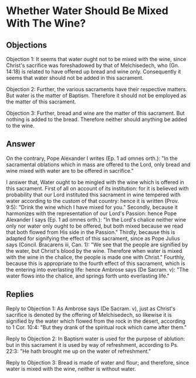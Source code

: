 # Whether Water Should Be Mixed With The Wine?

## Objections

Objection 1: It seems that water ought not to be mixed with the wine, since Christ's sacrifice was foreshadowed by that of Melchisedech, who (Gn. 14:18) is related to have offered up bread and wine only. Consequently it seems that water should not be added in this sacrament.

Objection 2: Further, the various sacraments have their respective matters. But water is the matter of Baptism. Therefore it should not be employed as the matter of this sacrament.

Objection 3: Further, bread and wine are the matter of this sacrament. But nothing is added to the bread. Therefore neither should anything be added to the wine.

## Answer

On the contrary, Pope Alexander I writes (Ep. 1 ad omnes orth.): "In the sacramental oblations which in mass are offered to the Lord, only bread and wine mixed with water are to be offered in sacrifice."

I answer that, Water ought to be mingled with the wine which is offered in this sacrament. First of all on account of its institution: for it is believed with probability that our Lord instituted this sacrament in wine tempered with water according to the custom of that country: hence it is written (Prov. 9:5): "Drink the wine which I have mixed for you." Secondly, because it harmonizes with the representation of our Lord's Passion: hence Pope Alexander I says (Ep. 1 ad omnes orth.): "In the Lord's chalice neither wine only nor water only ought to be offered, but both mixed because we read that both flowed from His side in the Passion." Thirdly, because this is adapted for signifying the effect of this sacrament, since as Pope Julius says (Concil. Bracarens iii, Can. 1): "We see that the people are signified by the water, but Christ's blood by the wine. Therefore when water is mixed with the wine in the chalice, the people is made one with Christ." Fourthly, because this is appropriate to the fourth effect of this sacrament, which is the entering into everlasting life: hence Ambrose says (De Sacram. v): "The water flows into the chalice, and springs forth unto everlasting life."

## Replies

Reply to Objection 1: As Ambrose says (De Sacram. v), just as Christ's sacrifice is denoted by the offering of Melchisedech, so likewise it is signified by the water which flowed from the rock in the desert, according to 1 Cor. 10:4: "But they drank of the spiritual rock which came after them."

Reply to Objection 2: In Baptism water is used for the purpose of ablution: but in this sacrament it is used by way of refreshment, according to Ps. 22:3: "He hath brought me up on the water of refreshment."

Reply to Objection 3: Bread is made of water and flour; and therefore, since water is mixed with the wine, neither is without water.
